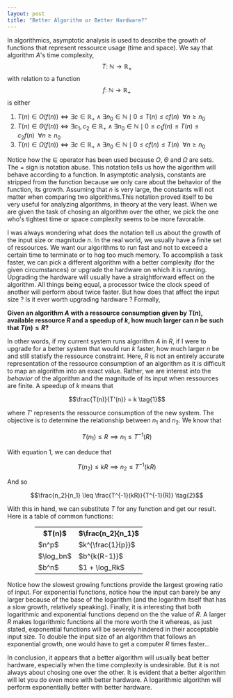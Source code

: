 ```yaml
---
layout: post
title: "Better Algorithm or Better Hardware?"
---
```


In algorithmics, asymptotic analysis is used to describe the growth of functions that represent ressource usage (time and space). We say that algorithm $A$'s time complexity, $$T: \ \mathbb{N} \to \mathbb{R}_+$$ with relation to a function $$f: \ \mathbb{N} \to \mathbb{R}_+$$ is either

1. $T(n) \in O(f(n)) \iff \exists c \in \mathbb{R}_+ \land \exists n_0 \in \mathbb{N} \mid 0 \leq T(n) \leq cf(n) \ \ \forall n \geq n_0$
2. $T(n) \in \Theta(f(n)) \iff \exists c_1, c_2 \in \mathbb{R}_+ \land \exists n_0 \in \mathbb{N} \mid 0 \leq c_1f(n) \leq T(n) \leq c_2f(n) \ \ \forall n \geq n_0$
3. $T(n) \in \Omega(f(n)) \iff \exists c \in \mathbb{R}_+ \land \exists n_0 \in \mathbb{N} \mid 0 \leq cf(n) \leq T(n) \ \ \forall n \geq n_0$

Notice how the $\in$ operator has been used because $O$, $\Theta$ and $\Omega$ are sets. The $=$ sign is notation abuse. This notation tells us how the algorithm will behave according to a function. In asymptotic analysis, constants are stripped from the function because we only care about the behavior of the function, its growth. Assuming that $n$ is very large, the constants will not matter when comparing two algorithms.This notation proved itself to be very useful for analyzing algorithms, in theory at the very least. When we are given the task of chosing an algorithm over the other, we pick the one who's tightest time or space complexity seems to be more favorable. 

I was always wondering what does the notation tell us about the growth of the input size or magnitude $n$. In the real world, we usually have a finite set of ressources. We want our algorithms to run fast and not to exceed a certain time to terminate or to hog too much memory. To accomplish a task faster, we can pick a different algorithm with a better complexity (for the given circumstances) or upgrade the hardware on which it is running. Upgrading the hardware will usually have a straightforward effect on the algorithm. All things being equal, a processor twice the clock speed of another will perform about twice faster. But how does that affect the input size ? Is it ever worth upgrading hardware ? Formally,

__Given an algorithm $A$ with a ressource consumption given by $T(n)$, available ressource $R$ and a speedup of $k$, how much larger can $n$ be such that $T(n) \leq R$?__

In other words, if my current system runs algorithm $A$ in $R$, if I were to upgrade for a better system that would run $k$ faster, how much larger $n$ be and still statisfy the ressource constraint. Here, $R$ is not an entirely accurate representation of the ressource consumption of an algorithm as it is difficult to map an algorithm into an exact value. Rather, we are interest into the _behavior_ of the algorithm and the magnitude of its input when ressources are finite. A speedup of $k$ means that

$$\frac{T(n)}{T'(n)} = k \tag{1}$$

where $T'$ represents the ressource consumption of the new system. The objective is to determine the relationship between $n_1$ and $n_2$. We know that

$$T(n_1) \leq R \implies n_1 \leq T^{-1}(R)$$

With equation 1, we can deduce that

$$T(n_2) \leq kR \implies n_2 \leq T^{-1}(kR)$$

And so

$$\frac{n_2}{n_1} \leq \frac{T^{-1}(kR)}{T^{-1}(R)} \tag{2}$$

With this in hand, we can substitute $T$ for any function and get our result. Here is a table of common functions:

<center>
<table style="width:75%">
  <tr>
    <th>$T(n)$</th>
    <th>$\frac{n_2}{n_1}$</th> 
  </tr>
  <tr>
    <td>$n^p$</td>
    <td>$k^{\frac{1}{p}}$</td> 
  </tr>
  <tr>
    <td>$\log_bn$</td>
    <td>$b^{k(R-1)}$</td> 
  </tr>
  <tr>
    <td>$b^n$</td>
    <td>$1 + \log_Rk$</td>
  </tr>
</table>
</center>

Notice how the slowest growing functions provide the largest growing ratio of input. For exponential functions, notice how the input can barely be any larger because of the base of the logarithm (and the logarithm itself that has a slow growth, relatively speaking). Finally, it is interesting that both logarithmic and exponential functions depend on the the value of $R$. A larger $R$ makes logarithmic functions all the more worth the it whereas, as just stated, exponential functions will be severely hindered in their acceptable input size. To double the input size of an algorithm that follows an exponential growth, one would have to get a computer $R$ times faster...

In conclusion, it appears that a better algorithm will usually beat better hardware, especially when the time complexity is undesirable. But it is not always about chosing one over the other. It is evident that a better algorithm will let you do even more with better hardware. A logarithmic algorithm will perform exponentially better with better hardware.